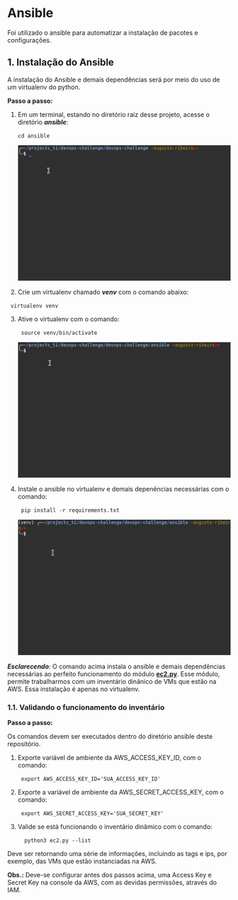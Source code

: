 # Ansible

Foi utilizado o ansible para automatizar a instalação de pacotes e configurações.

## 1. Instalação do Ansible

A instalação do Ansible e demais dependências será por meio do uso de um virtualenv do python.

**Passo a passo:**

1. Em um terminal, estando no diretório raiz desse projeto, acesse o diretório ***ansible***:
    ```shell
    cd ansible
    ```
    ![Acessando diretório ansible](images/cd_ansible.gif)

2.  Crie um virtualenv chamado ***venv*** com o comando abaixo:
   ```shell
    virtualenv venv
   ```
3. Ative o virtualenv com o comando:
   ```shell
    source venv/bin/activate
   ```
   ![Ativando o venv](images/activate_venv.gif)

4. Instale o ansible no virtualenv e demais depenências necessárias com o comando:
   ```shell
    pip install -r requirements.txt
   ``` 
   ![Executando pip install](images/pip_install_requirements.gif)

***Esclarecendo***: O comando acima instala o ansible e demais dependências necessárias ao perfeito funcionamento do módulo **[ec2.py](../ansible/ec2.py)**. Esse módulo, permite trabalharmos com um inventário dinânico de VMs que estão na AWS. Essa instalação é apenas no virtualenv.

### 1.1. Validando o funcionamento do inventário

**Passo a passo:**

Os comandos devem ser executados dentro do diretório ansible deste repositório.

1. Exporte variável de ambiente da AWS_ACCESS_KEY_ID, com o comando:
   ```shell
    export AWS_ACCESS_KEY_ID='SUA_ACCESS_KEY_ID'
   ```
2. Exporte a variável de ambiente da AWS_SECRET_ACCESS_KEY, com o comando:
   ```shell
    export AWS_SECRET_ACCESS_KEY='SUA_SECRET_KEY'
   ```
3. Valide se está funcionando o inventário dinâmico com o comando:
   ```shell
     python3 ec2.py --list
   ```
Deve ser retornando uma série de informações, incluindo as tags e ips, por exemplo, das VMs que estão instanciadas na AWS.

**Obs.:** Deve-se configurar antes dos passos acima, uma Access Key e Secret Key na console da AWS, com as devidas permissões, através do IAM.